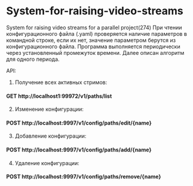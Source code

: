 # System-for-raising-video-streams
System for raising video streams for a parallel project(274)
При чтении конфигурационного файла (.yaml) проверяется наличие параметров в командной строке, если их нет, значение параметром берутся из конфигурационного файла.
Программа выполняется периодически через установленный промежуток времени. Далее описан алгоритм для одного периода.

API:

1. Получение всех активных стримов:
#### GET http://localhost1:99972/v1/paths/list

2. Изменение конфигурации:
#### POST http://localhost:9997/v1/config/paths/edit/{name}

3. Добавление  конфигурации:
#### POST http://localhost:9997/v1/config/paths/add/{name}

4. Удаление конфигурации:
#### POST http://localhost:9997/v1/config/paths/remove/{name}
